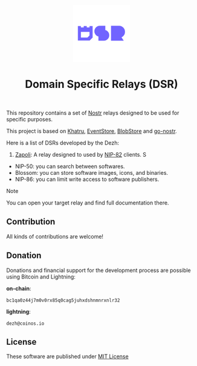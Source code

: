 <p align="center"> 
    <img alt="ddsr" src="./ddsr.png" width="150" height="150" />
</p>

<h1 align="center">
Domain Specific Relays (DSR)
</h1>

<br/>

This repository contains a set of [Nostr](https://nostr.com) relays designed to be used for specific purposes.

This project is based on [Khatru](https://github.com/fiatjaf/khatru), [EventStore](https://github.com/fiatjaf/eventstore), [BlobStore](github.com/kehiy/blobstore) and [go-nostr](github.com/nbd-wtf/go-nostr).

Here is a list of DSRs developed by the Dezh:

1. [Zapoli](./zaploi): A relay designed to used by [NIP-82](https://github.com/nostr-protocol/nips/pull/1336) clients. S
  - NIP-50: you can search between softwares.
  - Blossom: you can store software images, icons, and binaries.
  - NIP-86: you can limit write access to software publishers.

> [!NOTE]
> You can open your target relay and find full documentation there.

## Contribution

All kinds of contributions are welcome!

## Donation

Donations and financial support for the development process are possible using Bitcoin and Lightning:

**on-chain**:

```
bc1qa0z44j7m0v0rx85q0cag5juhxdshnmnrxnlr32
```

**lightning**: 

```
dezh@coinos.io
```

## License

These software are published under [MIT License](./LICENSE)
